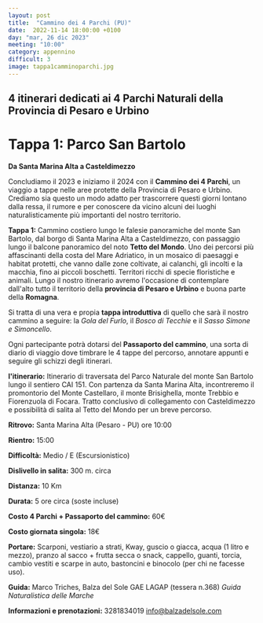 ```yaml
---
layout: post
title:  "Cammino dei 4 Parchi (PU)"
date:  2022-11-14 18:00:00 +0100
day: "mar, 26 dic 2023"
meeting: "10:00"
category: appennino 
difficult: 3
image: tappa1camminoparchi.jpg
---
```


## 4 itinerari dedicati ai 4 Parchi Naturali della Provincia di Pesaro e Urbino

# Tappa 1: Parco San Bartolo

**Da Santa Marina Alta a Casteldimezzo**

Concludiamo il 2023 e iniziamo il 2024 con il **Cammino dei 4 Parchi**, un viaggio a tappe nelle aree protette della Provincia di Pesaro e Urbino. Crediamo sia questo un modo adatto per trascorrere questi giorni lontano dalla ressa, il rumore e per conoscere da vicino alcuni dei luoghi naturalisticamente più importanti del nostro territorio.

**Tappa 1:** Cammino costiero lungo le falesie panoramiche del monte San Bartolo, dal borgo di Santa Marina Alta a Casteldimezzo, con passaggio lungo il balcone panoramico del noto **Tetto del Mondo**.
Uno dei percorsi più affascinanti della costa del Mare Adriatico, in un mosaico di paesaggi e habitat protetti, che vanno dalle zone coltivate, ai calanchi, gli incolti e la macchia, fino ai piccoli boschetti. Territori ricchi di specie floristiche e animali.
Lungo il nostro itinerario avremo l'occasione di contemplare dall'alto tutto il territorio della **provincia di Pesaro e Urbino** e buona parte della **Romagna**.

Si tratta di una vera e propia **tappa introduttiva** di quello che sarà il nostro cammino a seguire: la *Gola del Furlo*, il *Bosco di Tecchie* e il *Sasso Simone e Simoncello*.


Ogni partecipante potrà dotarsi del **Passaporto del cammino**, una sorta di diario di viaggio dove timbrare le 4 tappe del percorso, annotare appunti e seguire gli schizzi degli itinerari.


**l'itinerario:** Itinerario di traversata del Parco Naturale del monte San Bartolo lungo il sentiero CAI 151. Con partenza da Santa Marina Alta, incontreremo il promontorio del Monte Castellaro, il monte Brisighella, monte Trebbio e Fiorenzuola di Focara. Tratto conclusivo di collegamento con Casteldimezzo e possibilità di salita al Tetto del Mondo per un breve percorso.

**Ritrovo:** Santa Marina Alta (Pesaro - PU) ore 10:00

**Rientro:** 15:00 

**Difficoltà:** Medio / E (Escursionistico)

**Dislivello in salita:**  300 m. circa

**Distanza:** 10 Km

**Durata:** 5 ore circa (soste incluse)

**Costo 4 Parchi + Passaporto del cammino:** 60€

**Costo giornata singola:** 18€

**Portare:** Scarponi, vestiario a strati, Kway, guscio o giacca, acqua (1 litro e mezzo), pranzo al sacco + frutta secca o snack, cappello, guanti, torcia, cambio vestiti e scarpe in auto, bastoncini e binocolo (per chi ne facesse uso). 

**Guida:** Marco Triches, Balza del Sole GAE LAGAP (tessera n.368)
*Guida Naturalistica delle Marche*

**Informazioni e prenotazioni:** 3281834019 info@balzadelsole.com
